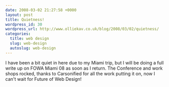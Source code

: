 ```yaml
--- 
date: 2008-03-02 21:27:58 +0000
layout: post
title: Quietness!
wordpress_id: 30
wordpress_url: http://www.olliekav.co.uk/blog/2008/03/02/quietness/
categories: 
  title: web design
  slug: web-design
  autoslug: web-design
---
```

I have been a bit quiet in here due to my Miami trip, but I will be doing a full write up on FOWA Miami 08 as soon as I return. The Conference and work shops rocked, thanks to Carsonified for all the work putting it on, now I can't wait for Future of Web Design!
